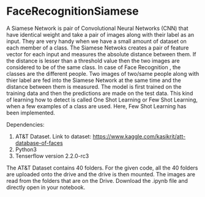 # FaceRecognitionSiamese

A Siamese Network is pair of Convolutional Neural Networks (CNN) that have identical weight and take a pair of images along with their label as an input. They are very handy when we have a small amount of dataset on each member of a class. The Siamese Netwoks creates a pair of feature vector for each input and measures the absolute distance between them. If the distance is lesser than a threshold value then the two images are considered to be of the same class. 
In case of Face Recognition , the classes are the different people. Two images of two/same people along with thier label are fed into the Siamese Network at the same time and the distance between them is measured. The model is first trained on the training data and then the predictions are made on the test data. This kind of learning how to detect is called One Shot Learning or Few Shot Learning, when a few examples of a class are used. Here, Few Shot Learning has been implemented.


Dependencies:

1. AT&T Dataset. Link to dataset: https://www.kaggle.com/kasikrit/att-database-of-faces
2. Python3
3. Tenserflow version 2.2.0-rc3

The AT&T Dataset contains 40 folders. For the given code, all the 40 folders are uploaded onto the drive and the drive is then mounted. The images are read from the folders that are on the Drive.
Download the .ipynb file and directly open in your notebook.


